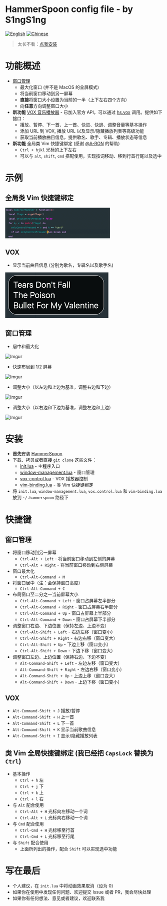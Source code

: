 HammerSpoon config file - by S1ngS1ng
=======

[![English](https://jaywcjlove.github.io/sb/lang/english.svg)](https://github.com/S1ngS1ng/HammerSpoon) [![Chinese](https://jaywcjlove.github.io/sb/lang/chinese.svg)](./README-cn.md)

> 太长不看：[点我安装](#安装)

# 功能概述
* [窗口管理](./window-management.lua)
    * 最大化窗口 (并不是 MacOS 的全屏模式)
    * 将当前窗口移动到另一屏幕
    * **直接**将窗口大小设置为当前的一半（上下左右四个方向）
    * 向**任意**方向调整窗口大小
* **新功能** [VOX 音乐播放器](./vox-control.lua) - 已加入官方 API，可以通过 [hs.vox](http://www.hammerspoon.org/docs/hs.vox.html) 调用。提供如下接口：
    * 播放、暂停、下一首、上一首、快进、快退、调整音量等基本操作
    * 添加 URL 到 VOX, 播放 URL 以及显示/隐藏播放列表等高级功能
    * 获取当前播放曲目信息，提供歌名、歌手、专辑、播放状态等信息
* **新功能** 全局类 Vim 快捷键绑定 (感谢 [@A-RON](https://github.com/asmagill) 的帮助)
    * `Ctrl + hjkl` 光标的上下左右
    * 可以与 `alt`, `shift`, `cmd` 搭配使用，实现按词移动、移到行首行尾以及选中

# 示例
## 全局类 Vim 快捷键绑定

![vim-key-binding](./assets/vim-key-binding(block-caret).gif)

## VOX
* 显示当前曲目信息 (分别为歌名，专辑名以及歌手名)

![TrackInfo](./assets/vox-track-info.jpg)

## 窗口管理
* 居中和最大化

![Imgur](http://i.imgur.com/okNaoJW.gif)

* 快速布局到 1/2 屏幕

![Imgur](http://i.imgur.com/VNo7nCI.gif)

* 调整大小（以左边和上边为基准，调整右边和下边）

![Imgur](http://i.imgur.com/vIqDMUD.gif)

* 调整大小（以右边和下边为基准，调整左边和上边）

![Imgur](http://i.imgur.com/fiIfeXe.gif)

# 安装
* **首先**安装 [HammerSpoon](https://github.com/Hammerspoon/hammerspoon)
* 下载、拷贝或者直接 `git clone` 这些文件：
    * [init.lua](https://github.com/S1ngS1ng/HammerSpoon/blob/master/init.lua) - 主程序入口
    * [window-management.lua](https://github.com/S1ngS1ng/HammerSpoon/blob/master/window-management.lua) - 窗口管理
    * [vox-control.lua](https://github.com/S1ngS1ng/HammerSpoon/blob/master/vox-control.lua) - VOX 播放器控制
    * [vim-binding.lua](https://github.com/S1ngS1ng/HammerSpoon/blob/master/vim-binding.lua) - 类 Vim 快捷键绑定
* 将 `init.lua`, `window-management.lua`, `vox.control.lua` 和 `vim-binding.lua` 放到 `~/.hammerspoon` 路径下

# 快捷键
## 窗口管理
* 将窗口移动到另一屏幕
	* `Ctrl-Alt + Left` - 将当前窗口移动到左侧的屏幕
	* `Ctrl-Alt + Right` - 将当前窗口移动到右侧屏幕
* 窗口最大化
	* `Ctrl-Alt-Command + M`
* 将窗口居中（注：会保持窗口高度）
	* `Ctrl-Alt-Command + C`
* 布局窗口至二分之一当前屏幕大小
	* `Ctrl-Alt-Command + Left` - 窗口占屏幕左半部分
	* `Ctrl-Alt-Command + Right` - 窗口占屏幕右半部分
	* `Ctrl-Alt-Command + Up` - 窗口占屏幕上半部分
	* `Ctrl-Alt-Command + Down` - 窗口占屏幕下半部分
* 调整窗口右边、下边位置（保持左边、上边不变）
	* `Ctrl-Alt-Shift + Left` - 右边左移（窗口变小）
	* `Ctrl-Alt-Shift + Right` - 右边右移（窗口变大）
	* `Ctrl-Alt-Shift + Up` - 下边上移（窗口变小）
	* `Ctrl-Alt-Shift + Down` - 下边下移（窗口变大）
* 调整窗口左边、上边位置（保持右边、下边不变）
	* `Alt-Command-Shift + Left` - 左边左移（窗口变大）
	* `Alt-Command-Shift + Right` - 左边右移（窗口变小）
	* `Alt-Command-Shift + Up` - 上边上移（窗口变大）
	* `Alt-Command-Shift + Down` - 上边下移（窗口变小）

## VOX
* `Alt-Command-Shift + J` 播放/暂停
* `Alt-Command-Shift + H` 上一首
* `Alt-Command-Shift + L` 下一首
* `Alt-Command-Shift + K` 显示当前歌曲信息
* `Alt-Command-Shift + I` 显示/隐藏播放列表

## 类 Vim 全局快捷键绑定 (我已经把 `CapsLock` 替换为 `Ctrl`)
* 基本操作
    * `Ctrl + h` 左
    * `Ctrl + j` 下
    * `Ctrl + k` 上
    * `Ctrl + l` 右
* 与 `Alt` 配合使用
    * `Ctrl-Alt + H` 光标向左移动一个词
    * `Ctrl-Alt + L` 光标向右移动一个词
* 与 `Cmd` 配合使用
    * `Ctrl-Cmd + H` 光标移至行首
    * `Ctrl-Cmd + L` 光标移至行尾
* 与 `Shift` 配合使用
    * 上面所列出的操作，配合 `Shift` 可以实现选中功能

# 写在最后
* 个人建议，在 `init.lua` 中将动画效果取消（设为 0）
* 如果你在使用中发现任何问题、欢迎提交 Issue 或者 PR，我会尽快处理
* 如果你有任何想法、意见或者建议，欢迎联系我


